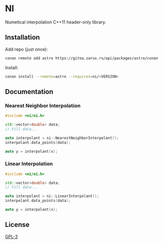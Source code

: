 # NI

Numetical interpolation C++11 header-only library.

## Installation

Add repo (just once):

```sh
conan remote add astro https://gitea.zarux.ru/api/packages/astro/conan
```

Install:

```sh
conan install --remote=astro --requires=ni/<VERSION>
```

## Documentation

### Nearest Neighbor Interpolation

```c++
#include <ni/ni.h>

std::vector<double> data;
// Fill data...

auto interpolant = ni::NearestNeighborInterpolant();
interpolant.data_points(data);

auto y = interpolant(x);
```

### Linear Interpolation

```cpp
#include <ni/ni.h>

std::vector<double> data;
// Fill data...

auto interpolant = ni::LinearInterpolant();
interpolant.data_points(data);

auto y = interpolant(x);
```

## License

[GPL-3](./LICENSE)